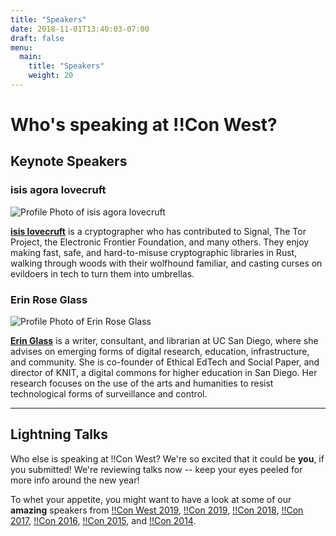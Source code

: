 ```yaml
---
title: "Speakers"
date: 2018-11-01T13:40:03-07:00
draft: false
menu:
  main:
    title: "Speakers"
    weight: 20
---
```


# Who's speaking at !!Con West?

## Keynote Speakers

### isis agora lovecruft

<img class='speaker-img' src="../images/speakers/isis_agora_lovecruft.jpeg" alt="Profile Photo of isis agora lovecruft" />

<a href="https://patternsinthevoid.net/">**isis lovecruft**</a> is a
cryptographer who has contributed to Signal, The Tor Project, the Electronic
Frontier Foundation, and many others.  They enjoy making fast, safe, and
hard-to-misuse cryptographic libraries in Rust, walking through woods with
their wolfhound familiar, and casting curses on evildoers in tech to turn
them into umbrellas.

### Erin Rose Glass

<img class='speaker-img' src="../images/speakers/erin_rose_glass.jpeg" alt="Profile Photo of Erin Rose Glass" />

<a href="http://www.erinroseglass.com">**Erin Glass**</a> is a writer,
consultant, and librarian at UC San Diego, where she advises on emerging
forms of digital research, education, infrastructure, and community.  She is
co-founder of Ethical EdTech and Social Paper, and director of KNIT, a
digital commons for higher education in San Diego.  Her research focuses on
the use of the arts and humanities to resist technological forms of
surveillance and control.

---

## Lightning Talks

Who else is speaking at !!Con West? We're so excited that it could be
**you**, if you submitted!  We're reviewing talks now -- keep your eyes
peeled for more info around the new year!

To whet your appetite, you might want to have a look at some of our
**amazing** speakers from [!!Con West 2019](/2019/speakers/), [!!Con
2019](http://bangbangcon.com/speakers.html),
[!!Con 2018](http://bangbangcon.com/2018/speakers.html),
[!!Con 2017](http://bangbangcon.com/2017/speakers.html),
[!!Con 2016](http://bangbangcon.com/2016/speakers.html),
[!!Con 2015](http://bangbangcon.com/2015/speakers.html),
and
[!!Con 2014](http://bangbangcon.com/2014/speakers.html).
